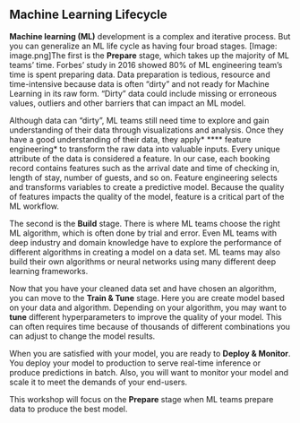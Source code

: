 ## Machine Learning Lifecycle

**Machine learning (ML)** development is a complex and iterative process. But you can generalize an ML life cycle as having four broad stages.
[Image: image.png]The first is the **Prepare** stage, which takes up the majority of ML teams’ time. Forbes’ study in 2016 showed 80% of ML engineering team’s time is spent preparing data. Data preparation is tedious, resource and time-intensive because data is often “dirty” and not ready for Machine Learning in its raw form. “Dirty” data could include missing or erroneous values, outliers and other barriers that can impact an ML model. 

Although data can “dirty”, ML teams still need time to explore and gain understanding of their data through visualizations and analysis. Once they have a good understanding of their data, they apply* **** feature engineering* to transform the raw data into valuable inputs. Every unique attribute of the data is considered a feature. In our case, each booking record contains features such as the arrival date and time of checking in, length of stay, number of guests, and so on. Feature engineering selects and transforms variables to create a predictive model. Because the quality of features impacts the quality of the model, feature is a critical part of the ML workflow.

The second is the **Build** stage. There is where ML teams choose the right ML algorithm, which is often done by trial and error. Even ML teams with deep industry and domain knowledge have to explore the performance of different algorithms in creating a model on a data set. ML teams may also build their own algorithms or neural networks using many different deep learning frameworks. 

Now that you have your cleaned data set and have chosen an algorithm, you can move to the **Train & Tune** stage. Here you are create model based on your data and algorithm. Depending on your algorithm, you may want to **tune** different hyperparameters to improve the quality of your model. This can often requires time because of thousands of different combinations you can adjust to change the model results.

When you are satisfied with your model, you are ready to **Deploy & Monitor**. You deploy your model to production to serve real-time inference or produce predictions in batch. Also, you will want to monitor your model and scale it to meet the demands of your end-users. 

This workshop will focus on the **Prepare** stage when ML teams prepare data to produce the best model.